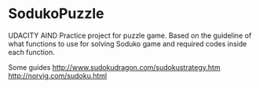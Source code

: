# SodukoPuzzle
UDACITY AIND Practice project for puzzle game.
Based on the guideline of what functions to use for solving Soduko game and required codes inside each function.

Some guides
http://www.sudokudragon.com/sudokustrategy.htm
http://norvig.com/sudoku.html
